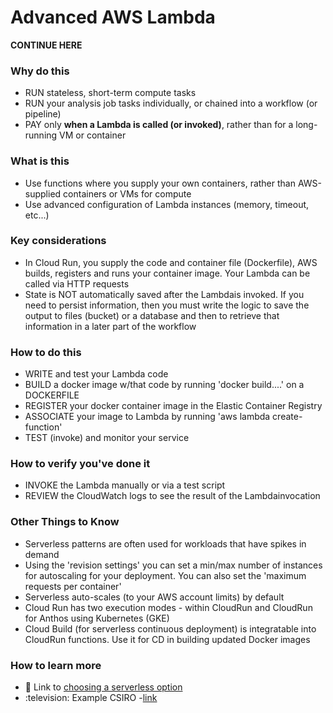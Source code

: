 # Advanced AWS Lambda

****CONTINUE HERE****

### Why do this
 - RUN stateless, short-term compute tasks
 - RUN your analysis job tasks individually, or chained into a workflow (or pipeline)
 - PAY only **when a Lambda is called (or invoked)**, rather than for a long-running VM or container

### What is this
 - Use functions where you supply your own containers, rather than AWS-supplied containers or VMs for compute
 - Use advanced configuration of Lambda instances (memory, timeout, etc...)

### Key considerations
 - In Cloud Run, you supply the code and container file (Dockerfile), AWS builds, registers and runs your container image. Your Lambda can be called via HTTP requests
 - State is NOT automatically saved after the Lambdais invoked.  If you need to persist information, then you must write the logic to save the output to files (bucket) or a database and then to retrieve that information in a later part of the workflow

### How to do this
 - WRITE and test your Lambda code
 - BUILD a docker image w/that code by running 'docker build....' on a DOCKERFILE
 - REGISTER your docker container image in the Elastic Container Registry
 - ASSOCIATE your image to Lambda by running 'aws lambda create-function' 
 - TEST (invoke) and monitor your service

### How to verify you've done it
 - INVOKE the Lambda manually or via a test script
 - REVIEW the CloudWatch logs to see the result of the Lambdainvocation

### Other Things to Know
 - Serverless patterns are often used for workloads that have spikes in demand
 - Using the 'revision settings' you can set a min/max number of instances for autoscaling for your deployment.  You can also set the 'maximum requests per container'
 - Serverless auto-scales (to your AWS account limits) by default
 - Cloud Run has two execution modes - within CloudRun and CloudRun for Anthos using Kubernetes (GKE)
 - Cloud Build (for serverless continuous deployment) is integratable into CloudRun functions.  Use it for CD in building updated Docker images 

### How to learn more
 - 📘 Link to [choosing a serverless option](https://cloud.google.com/serverless-options/)
 - :television: Example CSIRO -[link](https://youtu.be/7i17szaOBg0)  




